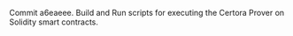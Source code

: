 Commit a6eaeee.                    Build and Run scripts for executing the Certora Prover on Solidity smart contracts.